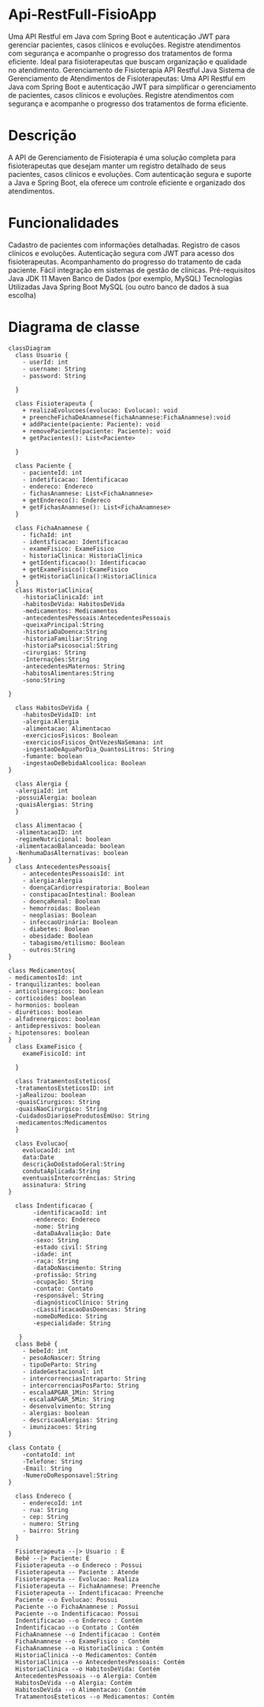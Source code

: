 # Api-RestFull-FisioApp
Uma API Restful em Java com Spring Boot e autenticação JWT para gerenciar pacientes, casos clínicos e evoluções. Registre atendimentos com segurança e acompanhe o progresso dos tratamentos de forma eficiente. Ideal para fisioterapeutas que buscam organização e qualidade no atendimento.
Gerenciamento de Fisioterapia API Restful Java
Sistema de Gerenciamento de Atendimentos de Fisioterapeutas: Uma API Restful em Java com Spring Boot e autenticação JWT para simplificar o gerenciamento de pacientes, casos clínicos e evoluções. Registre atendimentos com segurança e acompanhe o progresso dos tratamentos de forma eficiente.

# Descrição
A API de Gerenciamento de Fisioterapia é uma solução completa para fisioterapeutas que desejam manter um registro detalhado de seus pacientes, casos clínicos e evoluções. Com autenticação segura e suporte a Java e Spring Boot, ela oferece um controle eficiente e organizado dos atendimentos.

# Funcionalidades
Cadastro de pacientes com informações detalhadas.
Registro de casos clínicos e evoluções.
Autenticação segura com JWT para acesso dos fisioterapeutas.
Acompanhamento do progresso do tratamento de cada paciente.
Fácil integração em sistemas de gestão de clínicas.
Pré-requisitos
Java JDK 11
Maven
Banco de Dados (por exemplo, MySQL)
Tecnologias Utilizadas
Java
Spring Boot
MySQL (ou outro banco de dados à sua escolha)

# Diagrama de classe 
```mermaid
classDiagram
  class Usuario {
    - userId: int
    - username: String
    - password: String
    
  }

  class Fisioterapeuta {
    + realizaEvolucoes(evolucao: Evolucao): void
    + preencheFichaDeAnamnese(fichaAnamnese:FichaAnamnese):void
    + addPaciente(paciente: Paciente): void
    + removePaciente(paciente: Paciente): void
    + getPacientes(): List<Paciente>  
     
  }

  class Paciente {
    - pacienteId: int
    - indetificacao: Identificacao
    - endereco: Endereco
    - fichasAnamnese: List<FichaAnamnese>
    + getEndereco(): Endereco
    + getFichasAnamnese(): List<FichaAnamnese>
  }

  class FichaAnamnese {
    - fichaId: int
    - identificacao: Identificacao
    - exameFisico: ExameFisico
    - historiaClinica: HistoriaClinica
    + getIdentificacao(): Identificacao
    + getExameFisico():ExameFisico
    + getHistoriaClinica():HistoriaClinica
  }
  class HistoriaClinica{
    -historiaClinicaId: int
    -habitosDeVida: HabitosDeVida
    -medicamentos: Medicamentos
    -antecedentesPessoais:AntecedentesPessoais
    -queixaPrincipal:String
    -historiaDaDoenca:String
    -historiaFamiliar:String 
    -historiaPsicosocial:String
    -cirurgias: String
    -Internações:String
    -antecedentesMaternos: String
    -habitosAlimentares:String
    -sono:String
    
}

  class HabitosDeVida {
    -habitosDeVidaID: int
    -alergia:Alergia
    -alimentacao: Alimentacao
    -exerciciosFisicos: Boolean
    -exerciciosFisicos_QntVezesNaSemana: int
    -ingestaoDeAguaPorDia_QuantosLitros: String
    -fumante: boolean
    -ingestaoDeBebidaAlcoolica: Boolean
}

  class Alergia {
  -alergiaId: int
  -possuiAlergia: boolean
  -quaisAlergias: String
  }

  class Alimentacao {
  -alimentacaoID: int
  -regimeNutricional: boolean
  -alimentacaoBalanceada: boolean
  -NenhumaDasAlternativas: boolean 
}
  class AntecedentesPessoais{
    - antecedentesPessoaisId: int
    - alergia:Alergia
    - doençaCardiorrespiratoria: Boolean
    - constipacaoIntestinal: Boolean
    - doençaRenal: Boolean
    - hemorroidas: Boolean
    - neoplasias: Boolean
    - infeccaoUrinária: Boolean
    - diabetes: Boolean
    - obesidade: Boolean
    - tabagismo/etilismo: Boolean
    - outros:String
}

class Medicamentos{
- medicamentosId: int
- tranquilizantes: boolean
- anticolinergicos: boolean
- corticoides: boolean
- hormonios: boolean
- diuréticos: boolean
- alfadrenergicos: boolean
- antidepressivos: boolean
- hipotensores: boolean
}
  class ExameFisico {
    exameFisicoId: int
    
  }

  class TratamentosEsteticos{
  -tratamentosEsteticosID: int
  -jaRealizou: boolean
  -quaisCirurgicos: String
  -quaisNaoCirurgico: String
  -CuidadosDiarioseProdutosEmUso: String
  -medicamentos:Medicamentos 
  }

  class Evolucao{
    evolucaoId: int
    data:Date
    descriçãoDoEstadoGeral:String
    condutaAplicada:String
    eventuaisIntercorrências: String
    assinatura: String
}

  class Indentificacao {
       -identificacaoId: int
       -endereco: Endereco
       -nome: String
       -dataDaAvaliação: Date
       -sexo: String
       -estado civil: String
       -idade: int
       -raça: String
       -dataDoNascimento: String
       -profissão: String 
       -ocupação: String
       -contato: Contato
       -responsável: String
       -diagnósticoClínico: String
       -cLassificacaoDasDoencas: String
       -nomeDoMedico: String
       -especialidade: String

   }
  class Bebê {
    - bebeId: int
    - pesoAoNascer: String
    - tipoDeParto: String
    - idadeGestacional: int
    - intercorrenciasIntraparto: String
    - intercorrenciasPosParto: String 
    - escalaAPGAR_1Min: String 
    - escalaAPGAR_5Min: String
    - desenvolvimento: String
    - alergias: boolean
    - descricaoAlergias: String
    - imunizacoes: String
}

class Contato {
    -contatoId: int
    -Telefone: String 
    -Email: String
    -NumeroDoResponsavel:String
}

  class Endereco {
    - enderecoId: int
    - rua: String
    - cep: String
    - numero: String
    - bairro: String
  }

  Fisioterapeuta --|> Usuario : É
  Bebê --|> Paciente: É
  Fisioterapeuta --o Endereco : Possui
  Fisioterapeuta -- Paciente : Atende
  Fisioterapeuta -- Evolucao: Realiza
  Fisioterapeuta -- FichaAnamnese: Preenche
  Fisioterapeuta -- Indentificacao: Preenche
  Paciente --o Evolucao: Possui
  Paciente --o FichaAnamnese : Possui
  Paciente --o Indentificacao: Possui
  Indentificacao --o Endereco : Contém
  Indentificacao --o Contato : Contém
  FichaAnamnese --o Indentificacao : Contém
  FichaAnamnese --o ExameFisico : Contém
  FichaAnamnese --o HistoriaClinica : Contém
  HistoriaClinica --o Medicamentos: Contém
  HistoriaClinica --o AntecedentesPessoais: Contém
  HistoriaClinica --o HabitosDeVida: Contém
  AntecedentesPessoais --o Alergia: Contém
  HabitosDeVida --o Alergia: Contém
  HabitosDeVida --o Alimentacao: Contém
  TratamentosEsteticos --o Medicamentos: Contém


```
